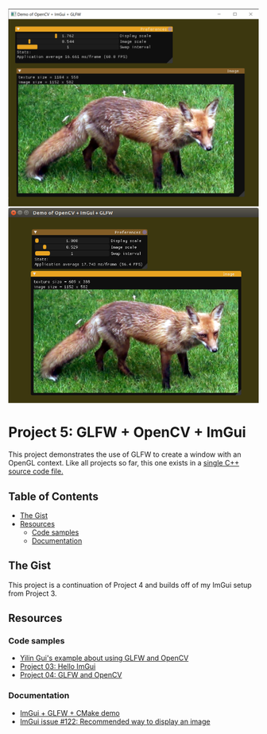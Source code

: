 ![Demonstration of Project 5 working in Windows](../../docs/screenshots/05-01.png)
![Demonstration of Project 5 working in Ubuntu](../../docs/screenshots/05-02.png)

# Project 5: GLFW + OpenCV + ImGui <!-- omit in toc -->
This project demonstrates the use of GLFW to create a window with an OpenGL context. 
Like all projects so far, this one exists in a [single C++ source code file.](main.cpp)

## Table of Contents <!-- omit in toc -->
- [The Gist](#The-Gist)
- [Resources](#Resources)
	- [Code samples](#Code-samples)
	- [Documentation](#Documentation)


## The Gist
This project is a continuation of Project 4 and builds off of my ImGui setup from Project 3.

## Resources
### Code samples
* [Yilin Gui's example about using GLFW and OpenCV](https://gist.github.com/insaneyilin/038a022f2ece61c923315306ddcea081)
* [Project 03: Hello ImGui](../03-Hello-ImGui)
* [Project 04: GLFW and OpenCV](../04-GLFW-and-OpenCV)
### Documentation
* [ImGui + GLFW + CMake demo](https://github.com/m516/imgui-opengl-glfw-glew-cmake-demo/)
* [ImGui issue #122: Recommended way to display an image](https://github.com/ocornut/imgui/issues/122)